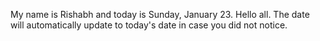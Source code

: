 My name is Rishabh and today is Sunday, January 23. Hello all. The date will automatically update to today's date in case you did not notice.
